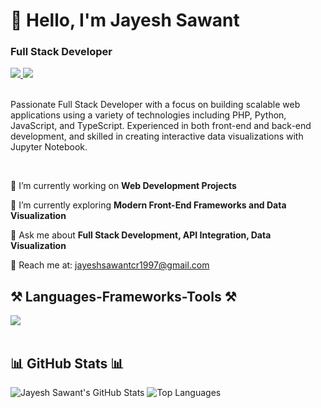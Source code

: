 # 👋 Hello, I'm Jayesh Sawant
### Full Stack Developer

<div align="left"> 
  <a href="mailto:jayeshsawantcr1997@gmail.com" target="_blank">
    <img src="https://img.shields.io/badge/Gmail-D14836?style=for-the-badge&logo=gmail&logoColor=white" target="_blank" />
  </a>
  <a href="https://github.com/jaysawt/Site_CV" target="_blank">
    <img src="https://img.shields.io/badge/Portfolio-00C853?style=for-the-badge&logo=readthedocs&logoColor=white" target="_blank" />
  </a>
</div>

<br>

Passionate Full Stack Developer with a focus on building scalable web applications using a variety of technologies including PHP, Python, JavaScript, and TypeScript. Experienced in both front-end and back-end development, and skilled in creating interactive data visualizations with Jupyter Notebook.

<br>

<div align="left">
 
 🔭 I’m currently working on **Web Development Projects**

 🌱 I’m currently exploring **Modern Front-End Frameworks and Data Visualization**

💬 Ask me about **Full Stack Development, API Integration, Data Visualization**

📧 Reach me at: jayeshsawantcr1997@gmail.com

</div>

## ⚒️ Languages-Frameworks-Tools ⚒️
<div align="left">
    <img src="https://skillicons.dev/icons?i=php,python,js,ts,html,css,github,git" /><br>
</div>

<br/>

## 📊 GitHub Stats 📊

![Jayesh Sawant's GitHub Stats](https://github-readme-stats.vercel.app/api?username=jaysawt&show_icons=true&theme=radical)
![Top Languages](https://github-readme-stats.vercel.app/api/top-langs/?username=jaysawt&show_icons=true&theme=radical)

